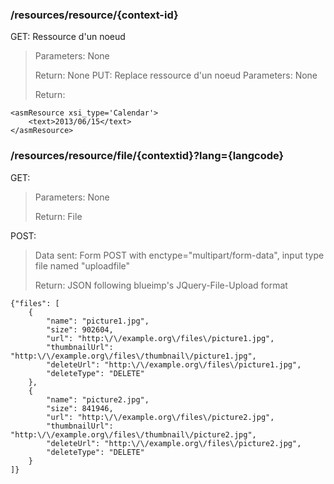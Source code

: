 ### /resources/resource/{context-id}
GET: Ressource d'un noeud
> Parameters:
> None
>
> Return:
> None
PUT: Replace ressource d'un noeud
> Parameters:
> None
>
> Return:
>
	<asmResource xsi_type='Calendar'>
		<text>2013/06/15</text>
	</asmResource> 

### /resources/resource/file/{contextid}?lang={langcode}
GET:
> Parameters:
> None
>
> Return:
> File

POST:
> Data sent:
> Form POST with enctype="multipart/form-data", input type file named "uploadfile"
>
> Return:
>	JSON following blueimp's JQuery-File-Upload format
>
	{"files": [
		{
			"name": "picture1.jpg",
			"size": 902604,
			"url": "http:\/\/example.org\/files\/picture1.jpg",
			"thumbnailUrl": "http:\/\/example.org\/files\/thumbnail\/picture1.jpg",
			"deleteUrl": "http:\/\/example.org\/files\/picture1.jpg",
			"deleteType": "DELETE"
		},
		{
			"name": "picture2.jpg",
			"size": 841946,
			"url": "http:\/\/example.org\/files\/picture2.jpg",
			"thumbnailUrl": "http:\/\/example.org\/files\/thumbnail\/picture2.jpg",
			"deleteUrl": "http:\/\/example.org\/files\/picture2.jpg",
			"deleteType": "DELETE"
		}
	]}
